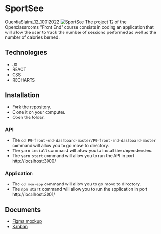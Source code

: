 # SportSee
OuerdiaSlaimi_12_10012022
![SportSee](../assets/logo.png)
The project 12 of the Openclassrooms "Front End" course consists in coding an application that will allow the user to track the number of sessions performed as well as the number of calories burned.

## Technologies
- JS
- REACT
- CSS
- RECHARTS

## Installation
- Fork the repository.
- Clone it on your computer.
- Open the folder.

### API
- The `cd P9-front-end-dashboard-master/P9-front-end-dashboard-master` command will allow you to go move to directory.
- The `yarn install` command will allow you to install the dependencies.
- The `yarn start` command will allow you to run the API in port http://localhost:3000/

### Application
- The `cd mon-app` command will allow you to go move to directory.
- The `npm start` command will allow you to run the application in port http://localhost:3001/

## Documents
- [Figma mockup](https://www.figma.com/file/BMomGVZqLZb811mDMShpLu/UI-design-Sportify-FR?node-id=0%3A1&t=Ly39DZHvtXC3M5M0-0)
- [Kanban](https://www.notion.so/Tableau-de-bord-SportSee-6686aa4b5f44417881a4884c9af5669e)


